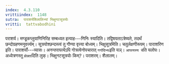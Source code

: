```yaml
---
index:  4.3.110
vrittiindex:  1148
sutra:  पाराशर्यशिलालिभ्यां भिक्षुनटसूत्रयोः
vritti:  tattvabodhini 
---
```


पराशर्य। मण्डूकप्लुयाणिनिरिह सम्बध्यत इत्याह---णिनिः स्यादिति। तद्विषयताऽत्रेष्यते, तदर्थं छन्दोग्रहणमनुवर्त्त्यम्। सूत्रयोश्छन्दस्त्वं तु गौण्या वृत्त्या बोध्यम्। भिक्षुसूत्रमिति। चतुर्लक्षणीरूपम्। पाराशरिण इति। पाराशर्यो---व्यासः। अनन्तरापत्येऽपि गोत्रत्वेनोपचारात् `गर्गादिभ्यः`इति यञ्। `आपत्यस्य चे`ति यलोपः। अध्येत्रणस्तु `प्रोक्ता`दिति लुक्। भिक्षुनटसूत्रयोः किम्?। पराशरम्। शैलालम्।

